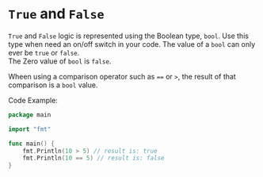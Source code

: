 # `True` and `False`

`True` and `False` logic is represented using the Boolean type, `bool`. Use this type when need an on/off switch in your code. The value of a `bool` can only ever be `true` or `false`.  
The Zero value of `bool` is `false`.

Wheen using a comparison operator such as `==` or `>`, the result of that comparison is a `bool` value.

Code Example:
```go
package main

import "fmt"

func main() {
    fmt.Println(10 > 5) // result is: true
    fmt.Println(10 == 5) // result is: false
}
```